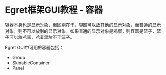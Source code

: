 Egret框架GUI教程 - 容器
===============

容器本身也是显示对象，但区别在于，容器可以放其他的显示对象，而普通的显示对象，则不可以放别的显示对象。如果普通的显示对象是鸡蛋，则容器是篮子，篮子可以放鸡蛋，鸡蛋里放不了篮子。

Egret GUI中可用的容器包括：

* Group
* SkinableContainer
* Panel